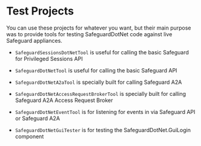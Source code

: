# Test Projects

You can use these projects for whatever you want, but their main purpose was to
provide tools for testing SafeguardDotNet code against live Safeguard
appliances.


- `SafeguardSessionsDotNetTool` is useful for calling the basic Safeguard for Privileged Sessions API

- `SafeguardDotNetTool` is useful for calling the basic Safeguard API

- `SafeguardDotNetA2aTool` is specially built for calling Safeguard A2A

- `SafeguardDotNetAccessRequestBrokerTool` is specially built for calling Safeguard A2A Access Request Broker

- `SafeguardDotNetEventTool` is for listening for events in via Safeguard API or Safeguard A2A

- `SafeguardDotNetGuiTester` is for testing the SafeguardDotNet.GuiLogin component
